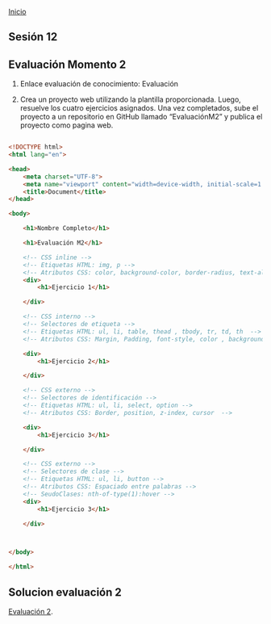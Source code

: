 <!-- No borrar o modificar -->
[Inicio](./index.md)

## Sesión 12 

## Evaluación Momento 2

1. Enlace evaluación de conocimiento:
Evaluación

2. Crea un proyecto web utilizando la plantilla proporcionada. Luego, resuelve los cuatro ejercicios asignados. Una vez completados, sube el proyecto a un repositorio en GitHub llamado “EvaluaciónM2” y publica el proyecto como pagina web.

```html

<!DOCTYPE html>
<html lang="en">

<head>
    <meta charset="UTF-8">
    <meta name="viewport" content="width=device-width, initial-scale=1.0">
    <title>Document</title>
</head>

<body>

    <h1>Nombre Completo</h1>

    <h1>Evaluación M2</h1>

    <!-- CSS inline -->
    <!-- Etiquetas HTML: img, p -->
    <!-- Atributos CSS: color, background-color, border-radius, text-align -->
    <div>
        <h1>Ejercicio 1</h1>

    </div>

    <!-- CSS interno -->
    <!-- Selectores de etiqueta -->
    <!-- Etiquetas HTML: ul, li, table, thead , tbody, tr, td, th  -->
    <!-- Atributos CSS: Margin, Padding, font-style, color , background-color -->

    <div>
        <h1>Ejercicio 2</h1>

    </div>

    <!-- CSS externo -->
    <!-- Selectores de identificación -->
    <!-- Etiquetas HTML: ul, li, select, option -->
    <!-- Atributos CSS: Border, position, z-index, cursor  -->

    <div>
        <h1>Ejercicio 3</h1>

    </div>

    <!-- CSS externo -->
    <!-- Selectores de clase -->
    <!-- Etiquetas HTML: ul, li, button -->
    <!-- Atributos CSS: Espaciado entre palabras -->
    <!-- SeudoClases: nth-of-type(1):hover -->
    <div>
        <h1>Ejercicio 3</h1>

    </div>



</body>

</html>

```

## Solucion evaluación 2

[Evaluación 2](https://andres-buritica123.github.io/Evaluacion_2/).